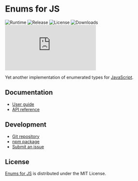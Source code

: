 # Enums for JS
![Runtime](https://badgen.net/npm/node/@cedx/enum) ![Release](https://badgen.net/npm/v/@cedx/enum) ![License](https://badgen.net/npm/license/@cedx/enum) ![Downloads](https://badgen.net/npm/dt/@cedx/enum) ![Coverage](https://badgen.net/codecov/c/github/cedx/enum.js)

Yet another implementation of enumerated types for [JavaScript](https://developer.mozilla.org/docs/Web/JavaScript).

## Documentation
- [User guide](https://github.com/cedx/enum.js/wiki)
- [API reference](https://cedx.github.io/enum.js)

## Development
- [Git repository](https://github.com/cedx/enum.js)
- [npm package](https://www.npmjs.com/package/@cedx/enum)
- [Submit an issue](https://github.com/cedx/enum.js/issues)

## License
[Enums for JS](https://github.com/cedx/enum.js) is distributed under the MIT License.
